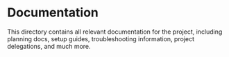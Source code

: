 # Documentation

This directory contains all relevant documentation for the project, including planning docs, setup guides, troubleshooting information, project delegations, and much more.